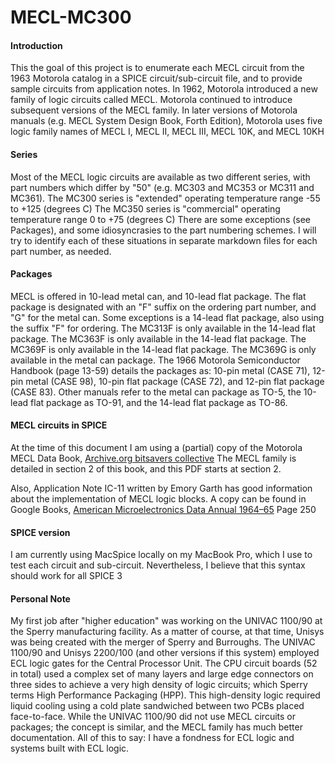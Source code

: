 # MECL-MC300

#### Introduction

This the goal of this project is to enumerate each MECL circuit from the 1963 Motorola catalog in a SPICE circuit/sub-circuit file, and to provide sample circuits from application notes.
In 1962, Motorola introduced a new family of logic circuits called MECL. Motorola continued to introduce subsequent versions of the MECL family.
In later versions of Motorola manuals (e.g. MECL System Design Book, Forth Edition), Motorola uses five logic family names of MECL I, MECL II, MECL III, MECL 10K, and MECL 10KH

#### Series

Most of the MECL logic circuits are available as two different series, with part numbers which differ by "50" (e.g. MC303 and MC353 or MC311 and MC361).
The MC300 series is "extended" operating temperature range -55 to +125 (degrees C)
The MC350 series is "commercial" operating temperature range 0 to +75 (degrees C)
There are some exceptions (see Packages), and some idiosyncrasies to the part numbering schemes. I will try to identify each of these situations in separate markdown files for each part number, as needed.

#### Packages

MECL is offered in 10-lead metal can, and 10-lead flat package.
The flat package is designated with an "F" suffix on the ordering part number, and "G" for the metal can.
Some exceptions is a 14-lead flat package, also using the suffix "F" for ordering.
The MC313F is only available in the 14-lead flat package.
The MC363F is only available in the 14-lead flat package.
The MC369F is only available in the 14-lead flat package.
The MC369G is only available in the metal can package.
The 1966 Motorola Semiconductor Handbook (page 13-59) details the packages as: 10-pin metal (CASE 71), 12-pin metal (CASE 98), 10-pin flat package (CASE 72), and 12-pin flat package (CASE 83).
Other manuals refer to the metal can package as TO-5, the 10-lead flat package as TO-91, and the 14-lead flat package as TO-86.

#### MECL circuits in SPICE

At the time of this document I am using a (partial) copy of the Motorola MECL Data Book, [Archive.org bitsavers collective](https://ia801902.us.archive.org/25/items/bitsavers_motoroladactronics02MECL_15757786/02_MECL.pdf)
The MECL family is detailed in section 2 of this book, and this PDF starts at section 2.

Also, Application Note IC-11 written by Emory Garth has good information about the implementation of MECL logic blocks. A copy can be found in Google Books, [American Microelectronics Data Annual 1964–65](https://books.google.com/books?id=tdCjBQAAQBAJ&lpg=PA250&ots=P0it3LPHe_&dq=emory%20garth%20motorola&pg=PA250#v=onepage&q=emory%20garth%20motorola&f=false)
Page 250

#### SPICE version

I am currently using MacSpice locally on my MacBook Pro, which I use to test each circuit and sub-circuit.
Nevertheless, I believe that this syntax should work for all SPICE 3

#### Personal Note

My first job after "higher education" was working on the UNIVAC 1100/90 at the Sperry manufacturing facility. As a matter of course, at that time, Unisys was being created with the merger of Sperry and Burroughs.
The UNIVAC 1100/90 and Unisys 2200/100 (and other versions if this system) employed ECL logic gates for the Central Processor Unit.
The CPU circuit boards (52 in total) used a complex set of many layers and large edge connectors on three sides to achieve a very high density of logic circuits; which Sperry terms High Performance Packaging (HPP).
This high-density logic required liquid cooling using a cold plate sandwiched between two PCBs placed face-to-face.
While the UNIVAC 1100/90 did not use MECL circuits or packages; the concept is similar, and the MECL family has much better documentation.
All of this to say: I have a fondness for ECL logic and systems built with ECL logic.
